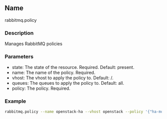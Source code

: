## Name

rabbitmq.policy

### Description

Manages RabbitMQ policies

### Parameters

* state: The state of the resource. Required. Default: present.
* name: The name of the policy. Required.
* vhost: The vhost to apply the policy to. Default: /.
* queues: The queues to apply the policy to. Default: all.
* policy: The policy. Required.

### Example

```bash
rabbitmq.policy --name openstack-ha --vhost openstack --policy '{"ha-mode":"all"}'
```


